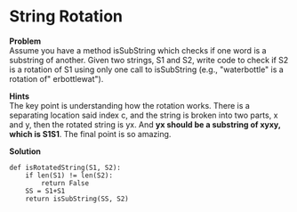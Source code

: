 # String Rotation

**Problem**  
 Assume you have a method isSubString which checks if one word is a substring of another. Given two strings, S1 and S2, write code to check if S2 is a rotation of S1 using only one call to isSubString (e.g., "waterbottle" is a rotation of" erbottlewat").

 **Hints**  
 The key point is understanding how the rotation works. There is a separating location said index c, and the string is broken into two parts, x and y, then the rotated string is yx. And **yx should be a substring of xyxy, which is S1S1**. The final point is so amazing.

 **Solution**  
 ```python3
 def isRotatedString(S1, S2):
     if len(S1) != len(S2):
         return False
     SS = S1+S1
     return isSubString(SS, S2)
 ```
